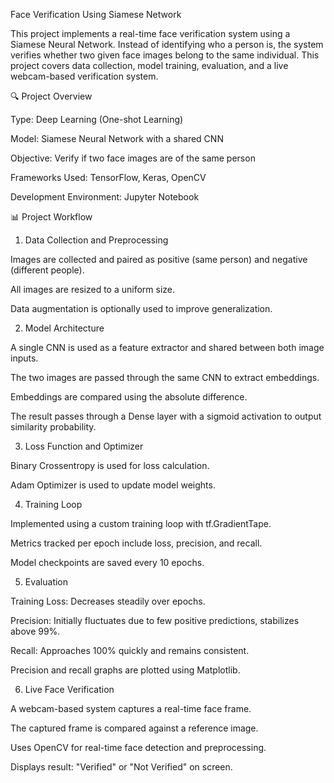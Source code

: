 Face Verification Using Siamese Network

This project implements a real-time face verification system using a Siamese Neural Network. Instead of identifying who a person is, the system verifies whether two given face images belong to the same individual. This project covers data collection, model training, evaluation, and a live webcam-based verification system.

🔍 Project Overview

Type: Deep Learning (One-shot Learning)

Model: Siamese Neural Network with a shared CNN

Objective: Verify if two face images are of the same person

Frameworks Used: TensorFlow, Keras, OpenCV

Development Environment: Jupyter Notebook

📊 Project Workflow

1. Data Collection and Preprocessing

Images are collected and paired as positive (same person) and negative (different people).

All images are resized to a uniform size.

Data augmentation is optionally used to improve generalization.

2. Model Architecture

A single CNN is used as a feature extractor and shared between both image inputs.

The two images are passed through the same CNN to extract embeddings.

Embeddings are compared using the absolute difference.

The result passes through a Dense layer with a sigmoid activation to output similarity probability.

3. Loss Function and Optimizer

Binary Crossentropy is used for loss calculation.

Adam Optimizer is used to update model weights.

4. Training Loop

Implemented using a custom training loop with tf.GradientTape.

Metrics tracked per epoch include loss, precision, and recall.

Model checkpoints are saved every 10 epochs.

5. Evaluation

Training Loss: Decreases steadily over epochs.

Precision: Initially fluctuates due to few positive predictions, stabilizes above 99%.

Recall: Approaches 100% quickly and remains consistent.

Precision and recall graphs are plotted using Matplotlib.

6. Live Face Verification

A webcam-based system captures a real-time face frame.

The captured frame is compared against a reference image.

Uses OpenCV for real-time face detection and preprocessing.

Displays result: "Verified" or "Not Verified" on screen.

